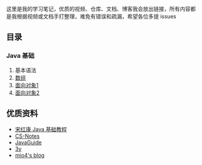 这里是我的学习笔记，优质的视频、仓库、文档、博客我会放出链接，所有内容都是我根据视频或文档手打整理，难免有错误和疏漏，希望各位多提 issues
## 目录
### Java 基础
1. 基本语法
2. [数组](./JavaBase/doc/数组.md)
3. [面向对象1](./JavaBase/doc/面向对象1.md)
4. [面向对象2](./JavaBase/doc/面向对象2.md)

## 优质资料
* [宋红康 Java 基础教程](https://www.bilibili.com/video/av48144058)
* [CS-Notes](https://github.com/CyC2018/CS-Notes)
* [JavaGuide](https://github.com/Snailclimb/JavaGuide)
* [3y](https://github.com/ZhongFuCheng3y/3y)
* [mio4's blog](https://mio4.github.io/)